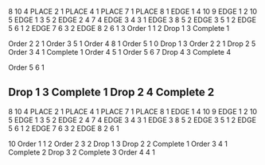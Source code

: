 8 10 4
PLACE 2 1
PLACE 4 1
PLACE 7 1
PLACE 8 1
EDGE 1 4 10 9
EDGE 1 2 10 5
EDGE 1 3 5 2
EDGE 2 4 7 4
EDGE 3 4 3 1
EDGE 3 8 5 2
EDGE 3 5 1 2
EDGE 5 6 1 2
EDGE 7 6 3 2
EDGE 8 2 6 1
3
Order 1 1 2
Drop 1 3
Complete 1

Order 2 2 1
Order 3 5 1
Order 4 8 1
Order 5 1 0
Drop 1 3
Order 2 2 1
Drop 2 5
Order 3 4 1
Complete 1
Order 4 5 1
Order 5 6 7
Drop 4 3
Complete 4

Order 5 6 1

Drop 1 3
Complete 1
Drop 2 4
Complete 2
------
8 10 4
PLACE 2 1
PLACE 4 1
PLACE 7 1
PLACE 8 1
EDGE 1 4 10 9
EDGE 1 2 10 5
EDGE 1 3 5 2
EDGE 2 4 7 4
EDGE 3 4 3 1
EDGE 3 8 5 2
EDGE 3 5 1 2
EDGE 5 6 1 2
EDGE 7 6 3 2
EDGE 8 2 6 1

10
Order 1 1 2
Order 2 3 2
Drop 1 3
Drop 2 2
Complete 1
Order 3 4 1
Complete 2
Drop 3 2
Complete 3
Order 4 4 1

